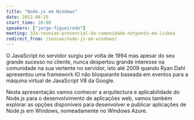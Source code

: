 ```yaml
---
title: "Node.js em Windows"
date: 2012-08-25
start_time: 10:00
speakers: ["jorge-figueiredo"]
meeting: 32a-reuniao-presencial-da-comunidade-netponto-em-lisboa
redirect_from: /sessao/node-js-em-windows/
---
```


O JavaScript no servidor surgiu por volta de 1994 mas apesar do seu grande sucesso no cliente, nunca despertou grande interesse na comunidade na sua vertente no servidor, isto até 2009 quando Ryan Dahl apresentou uma framework IO não bloqueante baseada em eventos para a máquina virtual de JavaScript V8 da Google.


Nesta apresentação vamos conhecer a arquitectura e aplicabilidade do Node.js para o desenvolvimento de aplicações web, vamos também explorar as opções disponíveis para desenvolver e publicar aplicações de Node.js em Windows, nomeadamente no Windows Azure.

